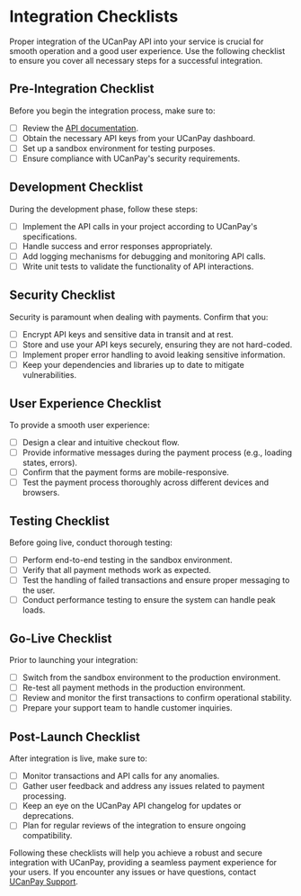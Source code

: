 # Integration Checklists

Proper integration of the UCanPay API into your service is crucial for smooth operation and a good user experience. Use the following checklist to ensure you cover all necessary steps for a successful integration.

## Pre-Integration Checklist

Before you begin the integration process, make sure to:

- [ ] Review the [API documentation](https://ucanpay.com/docs/api).
- [ ] Obtain the necessary API keys from your UCanPay dashboard.
- [ ] Set up a sandbox environment for testing purposes.
- [ ] Ensure compliance with UCanPay's security requirements.

## Development Checklist

During the development phase, follow these steps:

- [ ] Implement the API calls in your project according to UCanPay's specifications.
- [ ] Handle success and error responses appropriately.
- [ ] Add logging mechanisms for debugging and monitoring API calls.
- [ ] Write unit tests to validate the functionality of API interactions.

## Security Checklist

Security is paramount when dealing with payments. Confirm that you:

- [ ] Encrypt API keys and sensitive data in transit and at rest.
- [ ] Store and use your API keys securely, ensuring they are not hard-coded.
- [ ] Implement proper error handling to avoid leaking sensitive information.
- [ ] Keep your dependencies and libraries up to date to mitigate vulnerabilities.

## User Experience Checklist

To provide a smooth user experience:

- [ ] Design a clear and intuitive checkout flow.
- [ ] Provide informative messages during the payment process (e.g., loading states, errors).
- [ ] Confirm that the payment forms are mobile-responsive.
- [ ] Test the payment process thoroughly across different devices and browsers.

## Testing Checklist

Before going live, conduct thorough testing:

- [ ] Perform end-to-end testing in the sandbox environment.
- [ ] Verify that all payment methods work as expected.
- [ ] Test the handling of failed transactions and ensure proper messaging to the user.
- [ ] Conduct performance testing to ensure the system can handle peak loads.

## Go-Live Checklist

Prior to launching your integration:

- [ ] Switch from the sandbox environment to the production environment.
- [ ] Re-test all payment methods in the production environment.
- [ ] Review and monitor the first transactions to confirm operational stability.
- [ ] Prepare your support team to handle customer inquiries.

## Post-Launch Checklist

After integration is live, make sure to:

- [ ] Monitor transactions and API calls for any anomalies.
- [ ] Gather user feedback and address any issues related to payment processing.
- [ ] Keep an eye on the UCanPay API changelog for updates or deprecations.
- [ ] Plan for regular reviews of the integration to ensure ongoing compatibility.

Following these checklists will help you achieve a robust and secure integration with UCanPay, providing a seamless payment experience for your users. If you encounter any issues or have questions, contact [UCanPay Support](https://ucanpay.com/support).

